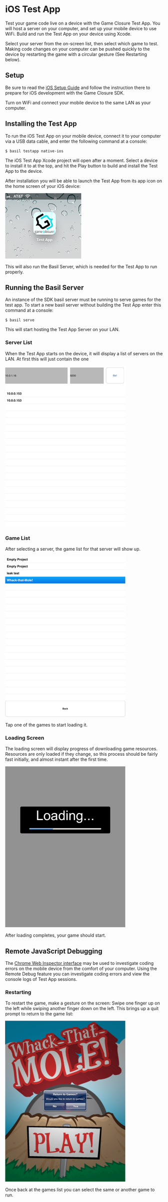 # iOS Test App

Test your game code live on a device with the Game Closure Test App.  You will host a server on your computer, and set up your mobile device to use WiFi.  Build and run the Test App on your device using Xcode.

Select your server from the on-screen list, then select which game to test.  Making code changes on your computer can be pushed quickly to the device by restarting the game with a circular gesture (See Restarting below).

## Setup

Be sure to read the [iOS Setup Guide](./ios-setup.html) and follow the instruction there to prepare for iOS development with the Game Closure SDK.

Turn on WiFi and connect your mobile device to the same LAN as your computer.

## Installing the Test App

To run the iOS Test App on your mobile device, connect it to your computer via a USB data cable, and enter the following command at a console:

~~~
$ basil testapp native-ios
~~~

The iOS Test App Xcode project will open after a moment.  Select a device to install it to at the top, and hit the Play button to build and install the Test App to the device.

After installation you will be able to launch the Test App from its app icon on the home screen of your iOS device:

<img src="./assets/ios/ios-test-app-icon.png"></img>

This will also run the Basil Server, which is needed for the Test App to run properly.

## Running the Basil Server

An instance of the SDK basil server must be running to serve games for the test app.  To start a new basil server without building the Test App enter this command at a console:

~~~
$ basil serve
~~~

This will start hosting the Test App Server on your LAN.

### Server List

When the Test App starts on the device, it will display a list of servers on the LAN.  At first this will just contain the one 

<img src="./assets/ios/ios-test-app-server-list.png"></img>

### Game List

After selecting a server, the game list for that server will show up.

<img src="./assets/ios/ios-test-app-game-list.png"></img>

Tap one of the games to start loading it.

### Loading Screen

The loading screen will display progress of downloading game resources.  Resources are only loaded if they change, so this process should be fairly fast initially, and almost instant after the first time.

<img src="./assets/ios/ios-test-app-loading.png"></img>

After loading completes, your game should start.

## Remote JavaScript Debugging

The [Chrome Web Inspector interface](./ios-remote-debug.html) may be used to investigate coding errors on the mobile device from the comfort of your computer.  Using the Remote Debug feature you can investigate coding errors and view the console logs of Test App sessions.

### Restarting

To restart the game, make a gesture on the screen:  Swipe one finger up on the left while swiping another finger down on the left.  This brings up a quit prompt to return to the game list:

<img src="./assets/ios/ios-test-app-quit.png"></img>

Once back at the games list you can select the same or another game to run.
